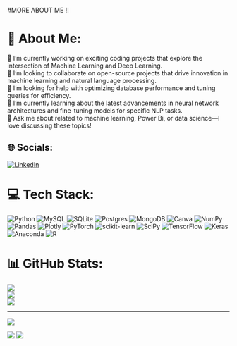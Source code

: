 #MORE ABOUT ME !!

# 💫 About Me:
🔭 I’m currently working on exciting coding projects that explore the intersection of Machine Learning and Deep Learning.<br>👯 I’m looking to collaborate on open-source projects that drive innovation in machine learning and natural language processing.<br>🤝 I’m looking for help with optimizing database performance and tuning queries for efficiency.<br>🌱 I’m currently learning  about the latest advancements in neural network architectures and fine-tuning models for specific NLP tasks.<br>💬 Ask me about  related to machine learning, Power Bi, or data science—I love discussing these topics!<br>


## 🌐 Socials:
[![LinkedIn](https://img.shields.io/badge/LinkedIn-%230077B5.svg?logo=linkedin&logoColor=white)](https://linkedin.com/in/https://www.linkedin.com/in/evangelin-priyanka-r-5b0511211/) 

# 💻 Tech Stack:
![Python](https://img.shields.io/badge/python-3670A0?style=for-the-badge&logo=python&logoColor=ffdd54) ![MySQL](https://img.shields.io/badge/mysql-%2300f.svg?style=for-the-badge&logo=mysql&logoColor=white) ![SQLite](https://img.shields.io/badge/sqlite-%2307405e.svg?style=for-the-badge&logo=sqlite&logoColor=white) ![Postgres](https://img.shields.io/badge/postgres-%23316192.svg?style=for-the-badge&logo=postgresql&logoColor=white) ![MongoDB](https://img.shields.io/badge/MongoDB-%234ea94b.svg?style=for-the-badge&logo=mongodb&logoColor=white) ![Canva](https://img.shields.io/badge/Canva-%2300C4CC.svg?style=for-the-badge&logo=Canva&logoColor=white) ![NumPy](https://img.shields.io/badge/numpy-%23013243.svg?style=for-the-badge&logo=numpy&logoColor=white) ![Pandas](https://img.shields.io/badge/pandas-%23150458.svg?style=for-the-badge&logo=pandas&logoColor=white) ![Plotly](https://img.shields.io/badge/Plotly-%233F4F75.svg?style=for-the-badge&logo=plotly&logoColor=white) ![PyTorch](https://img.shields.io/badge/PyTorch-%23EE4C2C.svg?style=for-the-badge&logo=PyTorch&logoColor=white) ![scikit-learn](https://img.shields.io/badge/scikit--learn-%23F7931E.svg?style=for-the-badge&logo=scikit-learn&logoColor=white) ![SciPy](https://img.shields.io/badge/SciPy-%230C55A5.svg?style=for-the-badge&logo=scipy&logoColor=%white) ![TensorFlow](https://img.shields.io/badge/TensorFlow-%23FF6F00.svg?style=for-the-badge&logo=TensorFlow&logoColor=white) ![Keras](https://img.shields.io/badge/Keras-%23D00000.svg?style=for-the-badge&logo=Keras&logoColor=white) ![Anaconda](https://img.shields.io/badge/Anaconda-%2344A833.svg?style=for-the-badge&logo=anaconda&logoColor=white) ![R](https://img.shields.io/badge/r-%23276DC3.svg?style=for-the-badge&logo=r&logoColor=white)
# 📊 GitHub Stats:
![](https://github-readme-stats.vercel.app/api?username=EVA-12042002&theme=onedark&hide_border=false&include_all_commits=true&count_private=false)<br/>
![](https://github-readme-streak-stats.herokuapp.com/?user=EVA-12042002&theme=onedark&hide_border=false)<br/>
![](https://github-readme-stats.vercel.app/api/top-langs/?username=EVA-12042002&theme=onedark&hide_border=false&include_all_commits=true&count_private=false&layout=compact)

---
[![](https://visitcount.itsvg.in/api?id=EVA-12042002&icon=0&color=0)](https://visitcount.itsvg.in)

[![](https://visitcount.itsvg.in/api?id=Evangelin&label=Profile%20Views&color=12&icon=0&pretty=true)](https://visitcount.itsvg.in)
<a href="https://visitcount.itsvg.in">
  <img src="https://visitcount.itsvg.in/api?id=Evangelin&label=Profile%20Views&color=12&icon=0&pretty=true" />
</a>

<!-- Proudly created with GPRM ( https://gprm.itsvg.in ) -->
